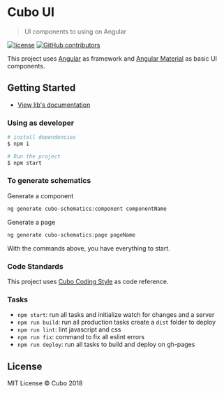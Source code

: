 # Cubo UI

> UI components to using on Angular

[![license](https://img.shields.io/github/license/cubonetwork/cubo-ui.svg)](./license.md)
[![GitHub contributors](https://img.shields.io/github/contributors/cubonetwork/cubo-ui.svg)](https://github.com/cubonetwork/cubo-ui/graphs/contributors)

This project uses [Angular](https://angular.io/) as framework and [Angular Material](https://material.angular.io) as basic UI components.

## Getting Started

- [View lib's documentation](src/lib/README.md)

### Using as developer

```sh
# install dependencies
$ npm i

# Run the project
$ npm start
```

### To generate schematics

Generate a component

```sh
ng generate cubo-schematics:component componentName
```

Generate a page

```sh
ng generate cubo-schematics:page pageName
```

With the commands above, you have everything to start.

### Code Standards

This project uses [Cubo Coding Style](https://github.com/cubonetwork/coding-style) as code reference.

### Tasks

- `npm start`: run all tasks and initialize watch for changes and a server
- `npm run build`: run all production tasks create a `dist` folder to deploy
- `npm run lint`: lint javascript and css
- `npm run fix`: command to fix all eslint errors
- `npm run deploy`: run all tasks to build and deploy on gh-pages

## License

MIT License © Cubo 2018

